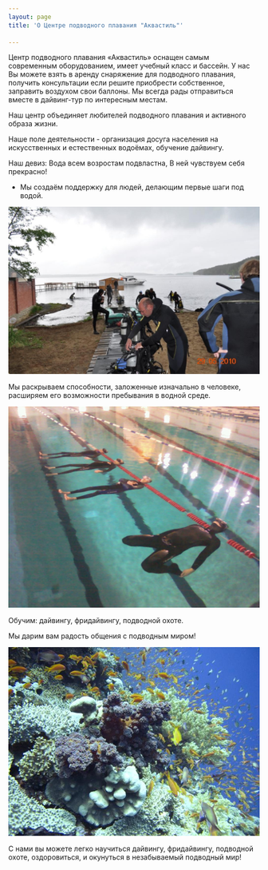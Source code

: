 ```yaml
---
layout: page
title: 'О Центре подводного плавания "Аквастиль"'

---
```


Центр подводного плавания «Аквастиль» оснащен самым современным оборудованием, имеет  учебный класс и бассейн. У нас Вы можете взять в аренду снаряжение для подводного плавания, получить консультации если решите приобрести собственное, заправить воздухом свои баллоны. Мы всегда рады отправиться вместе в дайвинг-тур по интересным местам.

Наш центр объединяет любителей подводного плавания и активного образа жизни.

Наше поле деятельности - организация досуга населения на искусственных и естественных водоёмах, обучение дайвингу.

Наш девиз: Вода всем возростам подвластна, В ней чувствуем себя прекрасно!
- Мы создаём поддержку для людей, делающим первые шаги под водой.

![Дайвер готов!](/images/O_centre/diver_gotov.jpg)

Мы раскрываем способности, заложенные изначально в человеке, расширяем  его  возможности пребывания в водной среде.

![Дайвер отдыхает](/images/O_centre/diver_otdix.jpg)

Обучим: дайвингу, фридайвингу, подводной охоте.

Мы дарим вам радость общения с подводным миром!

![alt=Коралл](/images/O_centre/corall.jpg)

С нами вы можете легко научиться дайвингу, фридайвингу, подводной охоте, оздоровиться, и окунуться в незабываемый подводный мир!